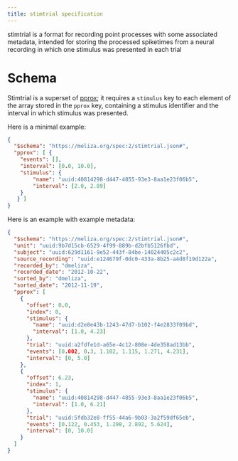 ```yaml
---
title: stimtrial specification
---
```


stimtrial is a format for recording point processes with some associated metadata, intended for storing the processed spiketimes from a neural recording in which one stimulus was presented in each trial

# Schema

Stimtrial is a superset of [pprox](https://meliza.org/spec:2/pprox); it requires a `stimulus` key to each element of the array stored in the `pprox` key, containing a stimulus identifier and the interval in which stimulus was presented.


Here is a minimal example:
~~~ json
{
  "$schema": "https://meliza.org/spec:2/stimtrial.json#",
  "pprox": [ {
    "events": [],
    "interval": [0.0, 10.0],
    "stimulus": {
	    "name": "uuid:40814298-d447-4855-93e3-8aa1e23f06b5",
	    "interval": [2.0, 2.89]
    }
   } ]
}
~~~

Here is an example with example metadata:
``` json
{
  "$schema": "https://meliza.org/spec:2/stimtrial.json#",
  "unit": "uuid:9b7d15cb-6529-4f99-889b-d2bfb5126fbd",
  "subject": "uuid:629d1161-9e52-443f-84be-14024405c2c2",
  "source_recording": "uuid:e124679f-0dc0-433a-8b25-a4d8f19d122a",
  "recorded_by": "dmeliza",
  "recorded_date": "2012-10-22",
  "sorted_by": "dmeliza",
  "sorted_date": "2012-11-19",
  "pprox": [
    {
      "offset": 0.0,
      "index": 0,
      "stimulus": {
        "name": "uuid:d2e8e43b-1243-47d7-b102-f4e2833f09bd",
        "interval": [1.0, 4.23]
      },
      "trial": "uuid:a2fdfe1d-a65e-4c12-808e-4de358ad13bb",
      "events": [0.002, 0.3, 1.102, 1.115, 1.271, 4.231],
      "interval": [0, 5.0]
    },
    {
      "offset": 6.23,
      "index": 1,
      "stimulus": {
        "name": "uuid:40814298-d447-4855-93e3-8aa1e23f06b5",
        "interval": [1.0, 6.21]
      },
      "trial": "uuid:5fdb32e8-ff55-44a6-9b03-3a2f59df65eb",
      "events": [0.122, 0.453, 1.298, 2.892, 5.624],
      "interval": [0, 10.0]
    }
  ]
}

```
